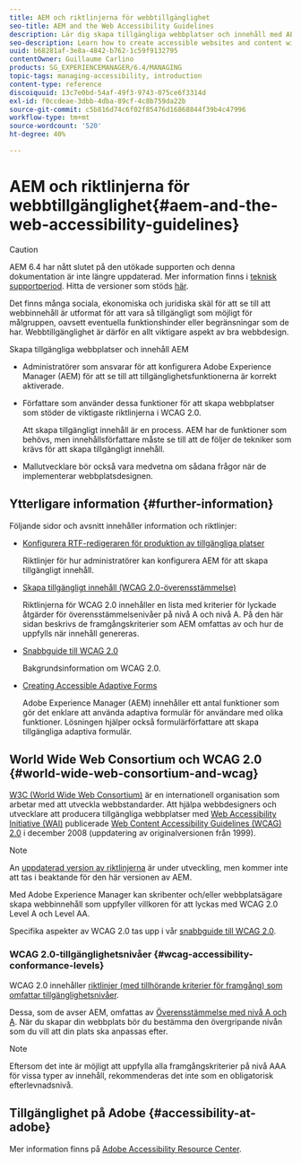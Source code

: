 ```yaml
---
title: AEM och riktlinjerna för webbtillgänglighet
seo-title: AEM and the Web Accessibility Guidelines
description: Lär dig skapa tillgängliga webbplatser och innehåll med AEM.
seo-description: Learn how to create accessible websites and content with AEM.
uuid: b68281af-3e8a-4842-b762-1c59f9132795
contentOwner: Guillaume Carlino
products: SG_EXPERIENCEMANAGER/6.4/MANAGING
topic-tags: managing-accessibility, introduction
content-type: reference
discoiquuid: 13c7e0bd-54af-49f3-9743-075ce6f3314d
exl-id: f0ccdeae-3dbb-4dba-89cf-4c8b759da22b
source-git-commit: c5b816d74c6f02f85476d16868844f39b4c47996
workflow-type: tm+mt
source-wordcount: '520'
ht-degree: 40%

---
```


# AEM och riktlinjerna för webbtillgänglighet{#aem-and-the-web-accessibility-guidelines}

>[!CAUTION]
>
>AEM 6.4 har nått slutet på den utökade supporten och denna dokumentation är inte längre uppdaterad. Mer information finns i [teknisk supportperiod](https://helpx.adobe.com/support/programs/eol-matrix.html). Hitta de versioner som stöds [här](https://experienceleague.adobe.com/docs/).

Det finns många sociala, ekonomiska och juridiska skäl för att se till att webbinnehåll är utformat för att vara så tillgängligt som möjligt för målgruppen, oavsett eventuella funktionshinder eller begränsningar som de har. Webbtillgänglighet är därför en allt viktigare aspekt av bra webbdesign.

Skapa tillgängliga webbplatser och innehåll AEM

* Administratörer som ansvarar för att konfigurera Adobe Experience Manager (AEM) för att se till att tillgänglighetsfunktionerna är korrekt aktiverade.
* Författare som använder dessa funktioner för att skapa webbplatser som stöder de viktigaste riktlinjerna i WCAG 2.0.

   Att skapa tillgängligt innehåll är en process. AEM har de funktioner som behövs, men innehållsförfattare måste se till att de följer de tekniker som krävs för att skapa tillgängligt innehåll.

* Mallutvecklare bör också vara medvetna om sådana frågor när de implementerar webbplatsdesignen.

## Ytterligare information {#further-information}

Följande sidor och avsnitt innehåller information och riktlinjer:

* [Konfigurera RTF-redigeraren för produktion av tillgängliga platser](/help/sites-administering/rte-accessible-content.md)

   Riktlinjer för hur administratörer kan konfigurera AEM för att skapa tillgängligt innehåll.

* [Skapa tillgängligt innehåll (WCAG 2.0-överensstämmelse)](/help/sites-authoring/creating-accessible-content.md)

   Riktlinjerna för WCAG 2.0 innehåller en lista med kriterier för lyckade åtgärder för överensstämmelsenivåer på nivå A och nivå A. På den här sidan beskrivs de framgångskriterier som AEM omfattas av och hur de uppfylls när innehåll genereras.

* [Snabbguide till WCAG 2.0](/help/managing/qg-wcag.md)

   Bakgrundsinformation om WCAG 2.0.

* [Creating Accessible Adaptive Forms](/help/forms/using/creating-accessible-adaptive-forms.md)

   Adobe Experience Manager (AEM) innehåller ett antal funktioner som gör det enklare att använda adaptiva formulär för användare med olika funktioner. Lösningen hjälper också formulärförfattare att skapa tillgängliga adaptiva formulär.

## World Wide Web Consortium och WCAG 2.0 {#world-wide-web-consortium-and-wcag}

[W3C (World Wide Web Consortium)](https://www.w3.org/) är en internationell organisation som arbetar med att utveckla webbstandarder. Att hjälpa webbdesigners och utvecklare att producera tillgängliga webbplatser med [Web Accessibility Initiative (WAI)](https://www.w3.org/WAI/) publicerade [Web Content Accessibility Guidelines (WCAG) 2.0](https://www.w3.org/TR/WCAG20/) i december 2008 (uppdatering av originalversionen från 1999).

>[!NOTE]
>
>An [uppdaterad version av riktlinjerna](https://www.w3.org/TR/WCAG21/) är under utveckling, men kommer inte att tas i beaktande för den här versionen av AEM.

Med Adobe Experience Manager kan skribenter och/eller webbplatsägare skapa webbinnehåll som uppfyller villkoren för att lyckas med WCAG 2.0 Level A och Level AA.

Specifika aspekter av WCAG 2.0 tas upp i vår [snabbguide till WCAG 2.0](/help/managing/qg-wcag.md).

### WCAG 2.0-tillgänglighetsnivåer {#wcag-accessibility-conformance-levels}

WCAG 2.0 innehåller [riktlinjer (med tillhörande kriterier för framgång) som omfattar tillgänglighetsnivåer](https://www.w3.org/TR/UNDERSTANDING-WCAG20/conformance.html).

Dessa, som de avser AEM, omfattas av [Överensstämmelse med nivå A och A](/help/sites-authoring/creating-accessible-content.md). När du skapar din webbplats bör du bestämma den övergripande nivån som du vill att din plats ska anpassas efter.

>[!NOTE]
>
>Eftersom det inte är möjligt att uppfylla alla framgångskriterier på nivå AAA för vissa typer av innehåll, rekommenderas det inte som en obligatorisk efterlevnadsnivå.

## Tillgänglighet på Adobe {#accessibility-at-adobe}

Mer information finns på [Adobe Accessibility Resource Center](https://www.adobe.com/accessibility/).
